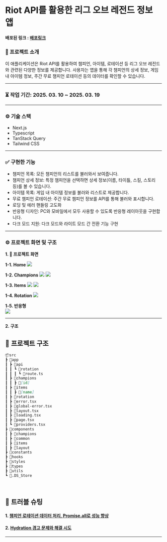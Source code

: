 # Riot API를 활용한 리그 오브 레전드 정보 앱

#### 배포된 링크 : [배포링크](https://next-lol-dex-app.vercel.app/)

### 💬 프로젝트 소개

이 애플리케이션은 Riot API를 활용하여 챔피언, 아이템, 로테이션 등 리그 오브 레전드와 관련된 다양한 정보를 제공합니다.
사용자는 앱을 통해 각 챔피언의 상세 정보, 게임 내 아이템 정보, 주간 무료 챔피언 로테이션 등의 데이터를 확인할 수 있습니다.

<hr>

### **⏳ 작업 기간**: 2025. 03. 10 ~ 2025. 03. 19

<hr>

### ⚙️ 기술 스택

- Next.js
- Typescript
- TanStack Query
- Tailwind CSS

<hr>

### ✅ 구현한 기능

- 챔피언 목록: 모든 챔피언의 리스트를 불러와서 보여줍니다.
- 챔피언 상세 정보: 특정 챔피언을 선택하면 상세 정보(이름, 타이틀, 스킬, 스토리 등)를 볼 수 있습니다.
- 아이템 목록: 게임 내 아이템 정보를 불러와 리스트로 제공합니다.
- 무료 챔피언 로테이션: 주간 무료 챔피언 정보를 API를 통해 불러와 표시합니다.
- 로딩 및 에러 핸들링 고도화
- 반응형 디자인: PC와 모바일에서 모두 사용할 수 있도록 반응형 레이아웃을 구현합니다.
- 다크 모드 지원: 다크 모드와 라이트 모드 간 전환 기능 구현

<hr>

### ⚙ 프로젝트 화면 및 구조

**1. 🚀 프로젝트 화면**

**1-1. Home**
![](https://velog.velcdn.com/images/verdantgreeny/post/2f3c1252-69aa-4ff0-88bc-f674aba3b228/image.png)

**1-2. Champions**
![](https://velog.velcdn.com/images/verdantgreeny/post/bb2562d3-6669-4041-9694-4bba9fde072a/image.png)
![](https://velog.velcdn.com/images/verdantgreeny/post/eaa06c92-8c00-48b0-8373-e355fd6c3ca7/image.png)

**1-3. Items**
![](https://velog.velcdn.com/images/verdantgreeny/post/c2739b93-e0d3-44fe-90e2-65ae08eb1959/image.png)
![](https://velog.velcdn.com/images/verdantgreeny/post/2854d87d-e71f-4816-b5f8-86d9922b95b3/image.png)

**1-4. Rotation**
![](https://velog.velcdn.com/images/verdantgreeny/post/e08c915c-bdfd-458f-a9f7-0019e3431da0/image.png)

**1-5. 반응형**
<br/>
![](https://velog.velcdn.com/images/verdantgreeny/post/4c8b5266-edbb-4d9f-95dc-1e02049b0342/image.gif)

<hr>

**2. 구조** <br />

## 📁 프로젝트 구조

```markdown
📦src
┣ 📂app
┃ ┣ 📂api
┃ ┃ ┗ 📂rotation
┃ ┃ ┃ ┗ 📜route.ts
┃ ┣ 📂champions
┃ ┃ ┣ 📂[id]
┃ ┣ 📂items
┃ ┃ ┣ 📂[name]
┃ ┣ 📂rotation
┃ ┣ 📜error.tsx
┃ ┣ 📜global-error.tsx
┃ ┣ 📜layout.tsx
┃ ┣ 📜loading.tsx
┃ ┣ 📜page.tsx
┃ ┗ 📜providers.tsx
┣ 📂components
┃ ┣ 📂champions
┃ ┣ 📂common
┃ ┣ 📂items
┃ ┣ 📂layout
┣ 📂constants
┣ 📂hooks
┣ 📂styles
┣ 📂types
┣ 📂utils
┗ 📜.DS_Store
```

<br />

## 🚀 트러블 슈팅

#### 1. [챔피언 로테이션 데이터 처리, Promise.all로 성능 향상](https://velog.io/@verdantgreeny/챔피언-로테이션-데이터-처리-Promise.all로-성능-향상)

#### 2. [Hydration 경고 문제와 해결 시도](https://velog.io/@verdantgreeny/Hydration-경고-문제와-해결-시도)

<hr>
